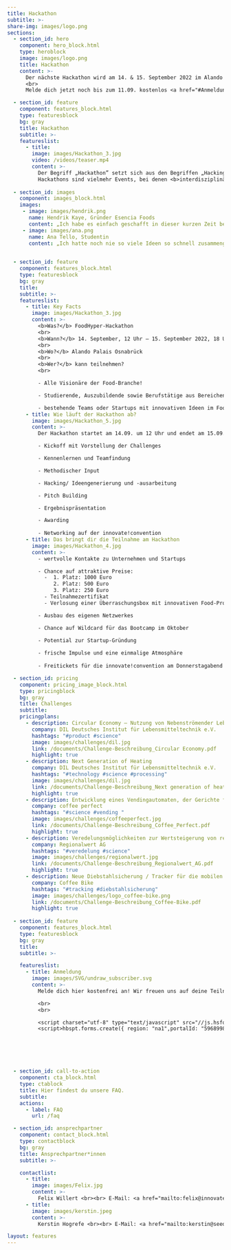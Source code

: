 ```yaml
---
title: Hackathon
subtitle: >-
share-img: images/logo.png
sections:
  - section_id: hero
    component: hero_block.html
    type: heroblock
    image: images/logo.png
    title: Hackathon
    content: >-
      Der nächste Hackathon wird am 14. & 15. September 2022 im Alando Palais (Osnabrück) stattfinden.
      <br>
      Melde dich jetzt noch bis zum 11.09. kostenlos <a href="#Anmeldung">hier</a> an!

  - section_id: feature
    component: features_block.html
    type: featuresblock
    bg: gray
    title: Hackathon
    subtitle: >-
    featureslist:
      - title:
        image: images/Hackathon_3.jpg
        video: /videos/teaser.mp4
        content: >-
          Der Begriff „Hackathon” setzt sich aus den Begriffen „Hacking” und „Marathon” zusammen. Die Verwendung des Begriffs „Hacking” ist dabei spielerisch gemeint und bezieht sich nicht auf kriminelle Cyberaktivitäten.
          Hackathons sind vielmehr Events, bei denen <b>interdisziplinäre Teams</b> in <b>kurzer Zeit</b> kollaborativ <b>Lösungen für praxisrelevante Herausforderungen</b> der Industrie und Wirtschaft erarbeiten. Beim FoodHyper-Hackathon handelt es sich um Herausforderungen, die speziell aus dem <b>Lebensmittelbereich</b> kommen.
  
  - section_id: images
    component: images_block.html
    images:
     - image: images/hendrik.png
       name: Hendrik Kaye, Gründer Esencia Foods
       content: „Ich habe es einfach geschafft in dieser kurzen Zeit bei dem Hackathon von Donnerstag auf Freitag die Arbeit mit einem Team von 5 Leuten zu schaffen, die ich sonst alleine gerade so in einer Woche schaffe!"
     - image: images/ana.png
       name: Ana Tello, Studentin
       content: „Ich hatte noch nie so viele Ideen so schnell zusammengebracht und am Ende so ein tolles Ergebnis bekommen. Ich denke, man sollte auf jeden Fall mitmachen, um einfach die Erfahrung zu sammeln. Ich finde, die Erfahrung ist das wichtigste im Berufsleben von jungen Menschen.“
  

  - section_id: feature
    component: features_block.html
    type: featuresblock
    bg: gray
    title:
    subtitle: >-
    featureslist:
      - title: Key Facts
        image: images/Hackathon_3.jpg
        content: >-
          <b>Was?</b> FoodHyper-Hackathon
          <br>
          <b>Wann?</b> 14. September, 12 Uhr – 15. September 2022, 18 Uhr mit anschließendem Ausklang auf der innovate!convention
          <br>
          <b>Wo?</b> Alando Palais Osnabrück
          <br>
          <b>Wer?</b> kann teilnehmen? 
          <br>

          - Alle Visionäre der Food-Branche!

          - Studierende, Auszubildende sowie Berufstätige aus Bereichen wie Lebensmitteltechnik, Prozessmanagement, Informatik, BWL, u.v.m.

          - bestehende Teams oder Startups mit innovativen Ideen im Food(Tech)-Bereich mit eigener Challenge
      - title: Wie läuft der Hackathon ab?
        image: images/Hackathon_5.jpg
        content: >-
          Der Hackathon startet am 14.09. um 12 Uhr und endet am 15.09. gegen 18 Uhr auf den innovate!convention mit ca. 22 h reiner Hacking-Zeit:

          - Kickoff mit Vorstellung der Challenges

          - Kennenlernen und Teamfindung

          - Methodischer Input

          - Hacking/ Ideengenerierung und -ausarbeitung

          - Pitch Building

          - Ergebnispräsentation

          - Awarding
  
          - Networking auf der innovate!convention 
      - title: Das bringt dir die Teilnahme am Hackathon
        image: images/Hackathon_4.jpg
        content: >-
          - wertvolle Kontakte zu Unternehmen und Startups

          - Chance auf attraktive Preise:
            -  1. Platz: 1000 Euro
               2. Platz: 500 Euro
               3. Platz: 250 Euro 
            - Teilnahmezertifikat
            - Verlosung einer Überraschungsbox mit innovativen Food-Produkten unter den Teilnehmer*innen

          - Ausbau des eigenen Netzwerkes

          - Chance auf Wildcard für das Bootcamp im Oktober

          - Potential zur Startup-Gründung
          
          - frische Impulse und eine einmalige Atmosphäre
          
          - Freitickets für die innovate!convention am Donnerstagabend

  - section_id: pricing
    component: pricing_image_block.html
    type: pricingblock
    bg: gray
    title: Challenges 
    subtitle:
    pricingplans:
      - description: Circular Economy – Nutzung von Nebenströmender Lebensmittelwertschöpfungskette
        company: DIL Deutsches Institut für Lebensmitteltechnik e.V.
        hashtags: "#product #science"
        image: images/challenges/dil.jpg
        link: /documents/Challenge-Beschreibung_Circular Economy.pdf
        highlight: true
      - description: Next Generation of Heating
        company: DIL Deutsches Institut für Lebensmitteltechnik e.V.
        hashtags: "#technology #science #processing"
        image: images/challenges/dil.jpg
        link: /documents/Challenge-Beschreibung_Next generation of heating.pdf
        highlight: true
      - description: Entwicklung eines Vendingautomaten, der Gerichte frisch zubereitet, sowie dessen Integration in das bestehende Vendingportfolio von coffee perfect
        company: coffee perfect
        hashtags: "#science #vending "
        image: images/challenges/coffeeperfect.jpg
        link: /documents/Challenge-Beschreibung_Coffee_Perfect.pdf
        highlight: true
      - description: Veredelungsmöglichkeiten zur Wertsteigerung von regionalen landschaftlichen Rohprodukten durch regionale Verarbeitungs- und Produktionsansätze
        company: Regionalwert AG
        hashtags: "#veredelung #science"
        image: images/challenges/regionalwert.jpg
        link: /documents/Challenge-Beschreibung_Regionalwert_AG.pdf
        highlight: true
      - description: Neue Diebstahlsicherung / Tracker für die mobilen Coffee-Bikes (weltweit)
        company: Coffee Bike
        hashtags: "#tracking #diebstahlsicherung"
        image: images/challenges/logo_coffee-bike.png
        link: /documents/Challenge-Beschreibung_Coffee-Bike.pdf
        highlight: true
      
  - section_id: feature
    component: features_block.html
    type: featuresblock
    bg: gray
    title:
    subtitle: >-

    featureslist:
      - title: Anmeldung
        image: images/SVG/undraw_subscriber.svg
        content: >-
          Melde dich hier kostenfrei an! Wir freuen uns auf deine Teilnahme.

          <br>
          <br>

          <script charset="utf-8" type="text/javascript" src="//js.hsforms.net/forms/v2.js"></script>
          <script>hbspt.forms.create({ region: "na1",portalId: "5968998",formId: "fc5a7e2b-5a8d-4fc5-a8a7-07ddd7261fef" });</script>






  - section_id: call-to-action
    component: cta_block.html
    type: ctablock
    title: Hier findest du unsere FAQ.
    subtitle:
    actions:
      - label: FAQ
        url: /faq

  - section_id: ansprechpartner
    component: contact_block.html
    type: contactblock
    bg: gray
    title: Ansprechpartner*innen
    subtitle: >-

    contactlist:
      - title:
        image: images/Felix.jpg
        content: >-
          Felix Willert <br><br> E-Mail: <a href="mailto:felix@innovate-os.de">felix@innovate-os.de </a><br><br> Tel.: 0541 50798526
      - title:
        image: images/kerstin.jpeg
        content: >-
          Kerstin Hogrefe <br><br> E-Mail: <a href="mailto:kerstin@seedhouse.de ">kerstin@seedhouse.de  </a> <br><br> Tel.: 0151 67965973

layout: features
---
```

